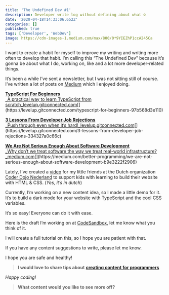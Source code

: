 ```yaml
---
title: 'The Undefined Dev #1'
description: Developer write log without defining about what ☺️
date: '2020-04-18T14:33:06.652Z'
categories: []
published: true
tags: ['Developer', 'WebDev']
image: https://cdn-images-1.medium.com/max/800/0*9YIEZhP1ccA245Ca
---
```


I want to create a habit for myself to improve my writing and writing more often to develop that habit. I’m calling this “The Undefined Dev” because it’s gonna be about what I do, working on, like and a lot more developer-related things.

It’s been a while I’ve sent a newsletter, but I was not sitting still of course. I’ve written a lot of posts on [Medium](https://medium.com/@devbyrayray?utm_source=devbyrayray&utm_medium=email&utm_campaign=build-darkmode-with-typescript-and-css-variables) which I enjoyed doing.

[**TypeScript For Beginners**  
_A practical way to learn TypeScript from scratch_levelup.gitconnected.com](https://levelup.gitconnected.com/typescript-for-beginners-97b568d3e110 "https://levelup.gitconnected.com/typescript-for-beginners-97b568d3e110")[](https://levelup.gitconnected.com/typescript-for-beginners-97b568d3e110)

[**3 Lessons From Developer Job Rejections**  
_Push through even when it’s hard!_levelup.gitconnected.com](https://levelup.gitconnected.com/3-lessons-from-developer-job-rejections-334327a0c66c "https://levelup.gitconnected.com/3-lessons-from-developer-job-rejections-334327a0c66c")[](https://levelup.gitconnected.com/3-lessons-from-developer-job-rejections-334327a0c66c)

[**We Are Not Serious Enough About Software Development**  
_Why don’t we treat software the way we treat real-world infrastructure?_medium.com](https://medium.com/better-programming/we-are-not-serious-enough-about-software-development-b9e3222f2906 "https://medium.com/better-programming/we-are-not-serious-enough-about-software-development-b9e3222f2906")[](https://medium.com/better-programming/we-are-not-serious-enough-about-software-development-b9e3222f2906)

Lately, I’ve created a [video](https://coderdojo.nl/online-les/html-css/les-1?utm_source=devbyrayray&utm_medium=email&utm_campaign=build-darkmode-with-typescript-and-css-variables) for my little friends at the Dutch organization [Coder Dojo Nederland](https://coderdojo.nl/) to support kids with learning to build their website with HTML & CSS. (_Yes, it’s in dutch_)

Currently, I’m working on a new content idea, so I made a little demo for it. It’s to build a dark mode for your website with TypeScript and the cool CSS variables.

It’s so easy! Everyone can do it with ease.

Here is the draft I’m working on at [CodeSandbox](https://codesandbox.io/s/css-variables-darkmode-w-typescript-s6e2k?utm_source=devbyrayray&utm_medium=email&utm_campaign=build-darkmode-with-typescript-and-css-variables), let me know what you think of it.

I will create a full tutorial on this, so I hope you are patient with that.

If you have any content suggestions to write, please let me know.

I hope you are safe and healthy!

> **I would love to share tips about** [**creating content for programmers**](https://mailchi.mp/239d4f7b0d9d/programming-content-creator)

_Happy coding!_

> **What content would you like to see more off?**